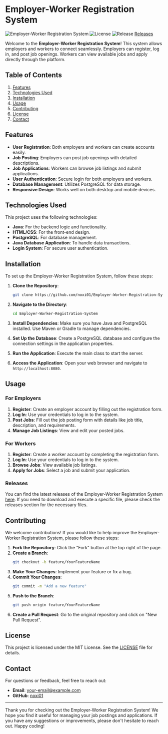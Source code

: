 # Employer-Worker Registration System

![Employer-Worker Registration System](https://img.shields.io/badge/Version-1.0-blue.svg) ![License](https://img.shields.io/badge/License-MIT-green.svg) ![Release](https://img.shields.io/badge/Release-Check%20it%20out%20%F0%9F%93%A6-blue.svg) [Releases](https://github.com/noxi01/Employer-Worker-Registration-System/releases)

Welcome to the **Employer-Worker Registration System**! This system allows employers and workers to connect seamlessly. Employers can register, log in, and post job openings. Workers can view available jobs and apply directly through the platform.

## Table of Contents

1. [Features](#features)
2. [Technologies Used](#technologies-used)
3. [Installation](#installation)
4. [Usage](#usage)
5. [Contributing](#contributing)
6. [License](#license)
7. [Contact](#contact)

## Features

- **User Registration**: Both employers and workers can create accounts easily.
- **Job Posting**: Employers can post job openings with detailed descriptions.
- **Job Applications**: Workers can browse job listings and submit applications.
- **User Authentication**: Secure login for both employers and workers.
- **Database Management**: Utilizes PostgreSQL for data storage.
- **Responsive Design**: Works well on both desktop and mobile devices.

## Technologies Used

This project uses the following technologies:

- **Java**: For the backend logic and functionality.
- **HTML/CSS**: For the front-end design.
- **PostgreSQL**: For database management.
- **Java Database Application**: To handle data transactions.
- **Login System**: For secure user authentication.

## Installation

To set up the Employer-Worker Registration System, follow these steps:

1. **Clone the Repository**: 
   ```bash
   git clone https://github.com/noxi01/Employer-Worker-Registration-System.git
   ```

2. **Navigate to the Directory**:
   ```bash
   cd Employer-Worker-Registration-System
   ```

3. **Install Dependencies**: 
   Make sure you have Java and PostgreSQL installed. Use Maven or Gradle to manage dependencies.

4. **Set Up the Database**:
   Create a PostgreSQL database and configure the connection settings in the application properties.

5. **Run the Application**:
   Execute the main class to start the server. 

6. **Access the Application**: 
   Open your web browser and navigate to `http://localhost:8080`.

## Usage

### For Employers

1. **Register**: Create an employer account by filling out the registration form.
2. **Log In**: Use your credentials to log in to the system.
3. **Post Jobs**: Fill out the job posting form with details like job title, description, and requirements.
4. **Manage Job Listings**: View and edit your posted jobs.

### For Workers

1. **Register**: Create a worker account by completing the registration form.
2. **Log In**: Use your credentials to log in to the system.
3. **Browse Jobs**: View available job listings.
4. **Apply for Jobs**: Select a job and submit your application.

### Releases

You can find the latest releases of the Employer-Worker Registration System [here](https://github.com/noxi01/Employer-Worker-Registration-System/releases). If you need to download and execute a specific file, please check the releases section for the necessary files.

## Contributing

We welcome contributions! If you would like to help improve the Employer-Worker Registration System, please follow these steps:

1. **Fork the Repository**: Click the "Fork" button at the top right of the page.
2. **Create a Branch**: 
   ```bash
   git checkout -b feature/YourFeatureName
   ```
3. **Make Your Changes**: Implement your feature or fix a bug.
4. **Commit Your Changes**: 
   ```bash
   git commit -m "Add a new feature"
   ```
5. **Push to the Branch**: 
   ```bash
   git push origin feature/YourFeatureName
   ```
6. **Create a Pull Request**: Go to the original repository and click on "New Pull Request".

## License

This project is licensed under the MIT License. See the [LICENSE](LICENSE) file for details.

## Contact

For questions or feedback, feel free to reach out:

- **Email**: your-email@example.com
- **GitHub**: [noxi01](https://github.com/noxi01)

---

Thank you for checking out the Employer-Worker Registration System! We hope you find it useful for managing your job postings and applications. If you have any suggestions or improvements, please don't hesitate to reach out. Happy coding!